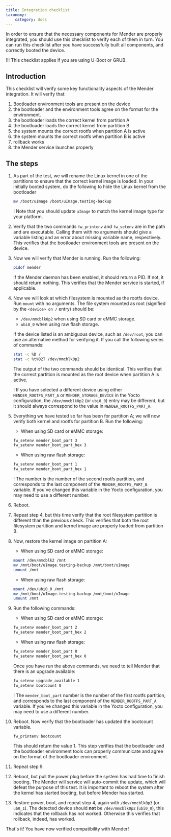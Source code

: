 ```yaml
---
title: Integration checklist
taxonomy:
    category: docs
---
```


In order to ensure that the necessary components for Mender are properly integrated, you should use this checklist to verify each of them in turn. You can run this checklist after you have successfully built all components, and correctly booted the device.

!!! This checklist applies if you are using U-Boot or GRUB.

## Introduction

This checklist will verify some key functionality aspects of the Mender integration. It will verify that:

1. Bootloader environment tools are present on the device
2. the bootloader and the environment tools agree on the format for the environment.
3. the bootloader loads the correct kernel from partition A
4. the bootloader loads the correct kernel from partition B
5. the system mounts the correct rootfs when partition A is active
6. the system mounts the correct rootfs when partition B is active
7. rollback works
8. the Mender service launches properly

## The steps

1. As part of the test, we will rename the Linux kernel in one of the partitions to ensure that the correct kernel image is loaded. In your initially booted system, do the following to hide the Linux kernel from the bootloader

   ```bash
   mv /boot/uImage /boot/uImage.testing-backup
   ```

   ! Note that you should update `uImage` to match the kernel image type for your platform.

2. Verify that the two commands `fw_printenv` and `fw_setenv` are in the path and are executable. Calling them with no arguments should give a variable listing and an error about missing variable name, respectively. This verifies that the bootloader environment tools are present on the device.

3. Now we will verify that Mender is running. Run the following:

   ```bash
   pidof mender
   ```

   If the Mender daemon has been enabled, it should return a PID. If not, it should return nothing. This verifies that the Mender service is started, if applicable.

4. Now we will look at which filesystem is mounted as the rootfs device. Run `mount` with no arguments. The file system mounted as root (signified by the `<device> on /` entry) should be:

   - `/dev/mmcblk0p2` when using SD card or eMMC storage.
   - `ubi0_0` when using raw flash storage.

   If the device listed is an ambiguous device, such as `/dev/root`, you can use an alternative method for verifying it. If you call the following series of commands:

   ```bash
   stat -c %D /
   stat -c %t%02T /dev/mmcblk0p2
   ```

   The output of the two commands should be identical. This verifies that the correct partition is mounted as the root device when partition A is active.

   ! If you have selected a different device using either `MENDER_ROOTFS_PART_A` or `MENDER_STORAGE_DEVICE` in the Yocto configuration, the `/dev/mmcblk0p2` (or `ubi0_0`) entry may be different, but it should always correspond to the value in `MENDER_ROOTFS_PART_A`.

5. Everything we have tested so far has been for partition A; we will now verify both kernel and rootfs for partition B. Run the following:

   - When using SD card or eMMC storage:
   ```bash
   fw_setenv mender_boot_part 3
   fw_setenv mender_boot_part_hex 3
   ```

   - When using raw flash storage:
   ```bash
   fw_setenv mender_boot_part 1
   fw_setenv mender_boot_part_hex 1
   ```

   ! The number is the number of the second rootfs partition, and corresponds to the last component of the `MENDER_ROOTFS_PART_B` variable. If you've changed this variable in the Yocto configuration, you may need to use a different number.

6. Reboot.

7. Repeat step 4, but this time verify that the root filesystem partition is different than the previous check. This verifies that both the root filesystem partition and kernel image are properly loaded from partition B.

8. Now, restore the kernel image on partition A:

    - When using SD card or eMMC storage:
    ```bash
    mount /dev/mmcblk2 /mnt
    mv /mnt/boot/uImage.testing-backup /mnt/boot/uImage
    umount /mnt
    ```

    - When using raw flash storage:
    ```bash
    mount /dev/ubi0_0 /mnt
    mv /mnt/boot/uImage.testing-backup /mnt/boot/uImage
    umount /mnt
    ```

9. Run the following commands:

    - When using SD card or eMMC storage:
    ```bash
    fw_setenv mender_boot_part 2
    fw_setenv mender_boot_part_hex 2
    ```

    - When using raw flash storage:
    ```bash
    fw_setenv mender_boot_part 0
    fw_setenv mender_boot_part_hex 0
    ```

    Once you have run the above commands, we need to tell Mender that there is an upgrade available:

    ```bash
    fw_setenv upgrade_available 1
    fw_setenv bootcount 0
    ```


    ! The `mender_boot_part` number is the number of the first rootfs partition, and corresponds to the last component of the `MENDER_ROOTFS_PART_A` variable. If you've changed this variable in the Yocto configuration, you may need to use a different number.

10. Reboot.  Now verify that the bootloader has updated the bootcount variable.

    ```bash
    fw_printenv bootcount
    ```

    This should return the value 1. This step verifies that the bootloader and the bootloader environment tools can properly communicate and agree on the format of the bootloader environment.

11. Repeat step 9.

12. Reboot, but pull the power plug before the system has had time to finish booting. The Mender will service will auto-commit the update, which will defeat the purpose of this test. It is important to reboot the system after the kernel has started booting, but before Mender has started.

13. Restore power, boot, and repeat step 4, again with `/dev/mmcblk0p3` (or `ub0_1`). The detected device should **not** be `/dev/mmcblk0p2` (`ubi0_0`), this indicates that the rollback has not worked. Otherwise this verifies that rollback, indeed, has worked.

That's it! You have now verified compatibility with Mender!
